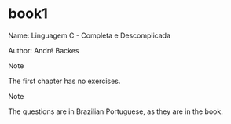 # book1

Name: Linguagem C - Completa e Descomplicada

Author: André Backes

> [!NOTE]
> The first chapter has no exercises.

> [!NOTE]
> The questions are in Brazilian Portuguese, as they are in the book.
